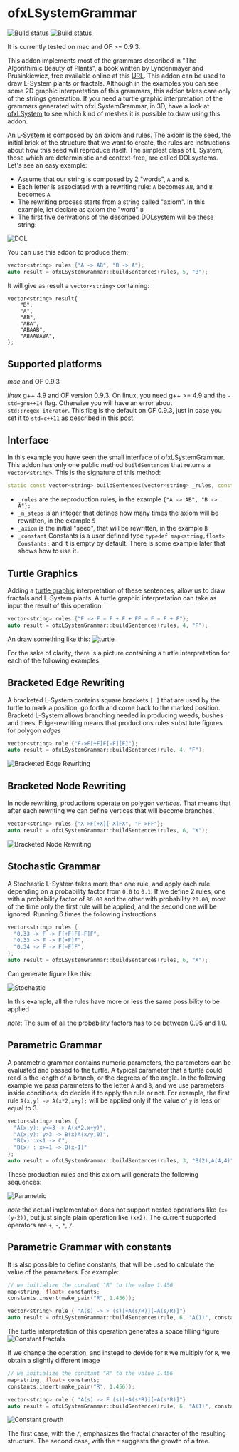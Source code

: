 # ofxLSystemGrammar

[![Build status](https://ci.appveyor.com/api/projects/status/6vbw3u2x65uu14lb?svg=true)](https://ci.appveyor.com/project/edap/ofxlsystemgrammar)
[![Build status](https://travis-ci.org/edap/ofxLSystemGrammar.svg?branch=master)](https://travis-ci.org/edap/ofxLSystemGrammar)

It is currently tested on mac and OF >= 0.9.3.

This addon implements most of the grammars described in "The Algorithimic Beauty of Plants", a book written by Lyndenmayer and Prusinkiewicz, free available online at this [URL](http://algorithmicbotany.org/papers/#abop). This addon can be used to draw L-System plants or fractals. Although in the examples you can see some 2D graphic interpretation of this grammars, this addon takes care only of the strings generation.
If you need a turtle graphic interpretation of the grammars generated with ofxLSystemGrammar, in 3D, have a look at [ofxLSystem](https://www.github.com/edap/ofxLSystem) to see which kind of meshes it is possible to draw using this addon.

An [L-System](https://en.wikipedia.org/wiki/L-system) is composed by an axiom and rules. The axiom is the seed, the initial brick of the structure that we want to create, the rules are instructions about how this seed will reproduce itself. The simplest class of L-System, those which are deterministic and context-free, are called DOLsystems. Let's see an easy example:
- Assume that our string is composed by 2 "words", `A` and `B`.
- Each letter is associated with a rewriting rule:  `A` becomes `AB`, and `B` becomes `A`
- The rewriting process starts from a string called "axiom". In this example, let declare as axiom the "word" `B`
- The first five derivations of the described DOLsystem will be these string:

![DOL](img/DOL.png)

You can use this addon to produce them:

```cpp
vector<string> rules {"A -> AB", "B -> A"};
auto result = ofxLSystemGrammar::buildSentences(rules, 5, "B");
```

It will give as result a `vector<string>` containing:
```
vector<string> result{
    "B",
    "A",
    "AB",
    "ABA",
    "ABAAB",
    "ABAABABA",
};
```

## Supported platforms
*mac* and OF  0.9.3

*linux* g++ 4.9 and OF version 0.9.3. On linux, you need g++ >= 4.9 and the `-std=gnu++14` flag. Otherwise you will have an error about `std::regex_iterator`. This flag is the default on OF 0.9.3, just in case you set it to `std=c++11` as described in this [post]( https://forum.openframeworks.cc/t/openframeworks-0-9-qtcreator/21312/7).

## Interface
In this example you have seen the small interface of ofxLSystemGrammar. This addon has only one public method `buildSentences` that returns a `vector<string>`. This is the signature of this method:

```cpp
static const vector<string> buildSentences(vector<string> _rules, const unsigned int _n_steps, string _axiom, map<string,float> _constants = Constants());
```

- `_rules` are the reproduction rules, in the example `{"A -> AB", "B -> A"};`
- `_n_steps` is an integer that defines how many times the axiom will be rewritten, in the example `5`
- `_axiom` is the initial "seed", that will be rewritten, in the example `B`
- `_constant` Constants is a user defined type `typedef map<string,float> Constants;` and it is empty by default. There is some example later that shows how to use it.

## Turtle Graphics
Adding a [turtle graphic](https://en.wikipedia.org/wiki/Turtle_graphics) interpretation of these sentences, allow us to draw fractals and L-System plants.
A turtle graphic interpretation can take as input the result of this operation:

```cpp
vector<string> rules {"F -> F − F + F + FF − F − F + F"};
auto result = ofxLSystemGrammar::buildSentences(rules, 4, "F");
```

An draw something like this:
![turtle](img/turtle.png)

For the sake of clarity, there is a picture containing a turtle interpretation for each of the following examples.

## Bracketed Edge Rewriting

A bracketed L-System contains square brackets `[ ]` that are used by the turtle to mark a position, go forth and come back to the marked position. Bracketd L-System allows branching needed in producing weeds, bushes and trees.
Edge-rewriting means that productions rules substitute figures for polygon *edges*

```cpp
vector<string> rule {"F->F[+F]F[-F][F]"};
auto result = ofxLSystemGrammar::buildSentences(rule, 4, "F");
```

![Bracketed Edge Rewriting](img/bracketed_edge_rew.png)

## Bracketed Node Rewriting

In node rewriting, productions operate on polygon *vertices*. That means that after each rewriting we can define vertices that will become branches.

```cpp
vector<string> rules {"X->F[+X][-X]FX", "F->FF"};
auto result = ofxLSystemGrammar::buildSentences(rules, 6, "X");
```

![Bracketed Node Rewriting](img/bracketed_node_rew.png)

## Stochastic Grammar

A Stochastic L-System takes more than one rule, and apply each rule depending on a probability factor from `0.0` to `0.1`. If we define 2 rules, one with a probability factor of `80.00` and the other with probability `20.00`, most of the time only the first rule will be applied, and the second one will be ignored. Running 6 times the following instructions

```cpp
vector<string> rules {
  "0.33 -> F -> F[+F]F[−F]F",
  "0.33 -> F -> F[+F]F",
  "0.34 -> F -> F[−F]F",
};
auto result = ofxLSystemGrammar::buildSentences(rules, 6, "X");
```
Can generate figure like this:

![Stochastic](img/stochastic.png)

In this example, all the rules have more or less the same possibility to be applied

*note*: The sum of all the probability factors has to be between 0.95 and 1.0.

## Parametric Grammar
A parametric grammar contains numeric parameters, the parameters can be evaluated and passed to the turtle. A typical parameter that a turtle could read is the length of a branch, or the degrees of the angle.
In the following example we pass parameters to the letter `A` and `B`, and we use parameters inside conditions, do decide if to apply the rule or not. For example, the first rule `A(x,y) -> A(x*2,x+y);` will be applied only if the value of `y` is less or equal to 3.

```cpp
vector<string> rules {
  "A(x,y): y<=3 -> A(x*2,x+y)",
  "A(x,y): y>3 -> B(x)A(x/y,0)",
  "B(x) :x<1 -> C",
  "B(x) : x>=1 -> B(x-1)"
};
auto result = ofxLSystemGrammar::buildSentences(rules, 3, "B(2),A(4,4)");
```

These production rules and this axiom will generate the following sequences:

![Parametric](img/parametric.png)

*note* the actual implementation does not support nested operations like `(x+(y-2))`, but just single plain operation like `(x+2)`. The current supported operators are `+`, `-`, `*`, `/`.

## Parametric Grammar with constants

It is also possible to define constants, that will be used to calculate the value of the parameters. For example:

```cpp
// we initialize the constant "R" to the value 1.456
map<string, float> constants;
constants.insert(make_pair("R", 1.456));

vector<string> rule { "A(s) -> F (s)[+A(s/R)][−A(s/R)]"}
auto result = ofxLSystemGrammar::buildSentences(rule, 6, "A(1)", constants);
```

The turtle interpretation of this operation generates a space filling figure
![Constant fractals](img/constant_fractals.png)

If we change the operation, and instead to devide for `R` we multiply for `R`, we obtain a slightly different image

```cpp
// we initialize the constant "R" to the value 1.456
map<string, float> constants;
constants.insert(make_pair("R", 1.456));

vector<string> rule { "A(s) -> F (s)[+A(s*R)][−A(s*R)]"}
auto result = ofxLSystemGrammar::buildSentences(rule, 6, "A(1)", constants);
```

![Constant growth](img/constant_growth.png)

The first case, with the `/`, emphasizes the fractal character of the resulting structure. The second case, with the `*` suggests the growth of a tree.
